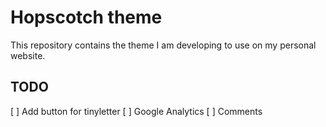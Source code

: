 # Hopscotch theme

This repository contains the theme I am developing to use on my personal website.

## TODO

[ ] Add button for tinyletter
[ ] Google Analytics
[ ] Comments